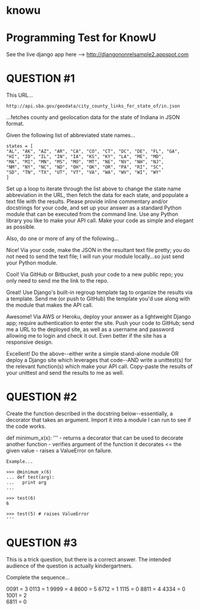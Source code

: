 knowu
=====

Programming Test for KnowU
==========================

See the live django app here --> http://djangononrelsample2.appspot.com

QUESTION #1
===========

This URL...

    http://api.sba.gov/geodata/city_county_links_for_state_of/in.json

...fetches county and geolocation data for the state of Indiana in JSON format.

Given the following list of abbreviated state names...

    states = [
    "AL", "AK", "AZ", "AR", "CA", "CO", "CT", "DC", "DE", "FL", "GA",
    "HI", "ID", "IL", "IN", "IA", "KS", "KY", "LA", "ME", "MD",
    "MA", "MI", "MN", "MS", "MO", "MT", "NE", "NV", "NH", "NJ",
    "NM", "NY", "NC", "ND", "OH", "OK", "OR", "PA", "RI", "SC",
    "SD", "TN", "TX", "UT", "VT", "VA", "WA", "WV", "WI", "WY"
    ]

Set up a loop to iterate through the list above to change the state name
abbreviation in the URL, then fetch the data for each state, and populate
a text file with the results. Please provide inline commentary and/or
docstrings for your code, and set up your answer as a standard Python module
that can be executed from the command line.  Use any Python library you
like to make your API call. Make your code as simple and elegant as
possible.

Also, do one or more of any of the following...

Nice!       Via your code, make the JSON in the resultant text file pretty;
            you do not need to send the text file; I will run your module
            locally...so just send your Python module.

Cool!       Via GitHub or Bitbucket, push your code to a new public repo;
            you only need to send me the link to the repo.

Great!      Use Django's built-in regroup template tag to organize the
            results via a template. Send me (or push to GitHub) the template
            you'd use along with the module that makes the API call.

Awesome!    Via AWS or Heroku, deploy your answer as a lightweight Django
            app; require authentication to enter the site. Push your code
            to GitHub; send me a URL to the deployed site, as well as a
            username and password allowing me to login and check it out.
            Even better if the site has a responsive design.

Excellent!  Do the above--either write a simple stand-alone module OR deploy
            a Django site which leverages that code--AND write a unittest(s)
            for the relevant function(s) which make your API call. Copy-paste
            the results of your unittest and send the results to me as well.




QUESTION #2
===========

Create the function described in the docstring below--essentially, a
decorator that takes an argument.  Import it into a module I can run to
see if the code works.

def minimum_x(x):
    '''
    - returns a decorator that can be used to decorate another function
    - verifies argument of the function it decorates <= the given value
    - raises a ValueError on failure.

    Example...

    >>> @minimum_x(6)
    ... def test(arg):
    ...   print arg
    ...

    >>> test(6)
    6

    >>> test(5) # raises ValueError
    '''



QUESTION #3
===========

This is a trick question, but there is a correct answer.  The intended
audience of the question is actually kindergartners.

Complete the sequence...

0091 = 3 
0113 = 1
9999 = 4
8600 = 5
6712 = 1
1115 = 0
8811 = 4
4334 = 0
1001 = 2  
6811 = 0
